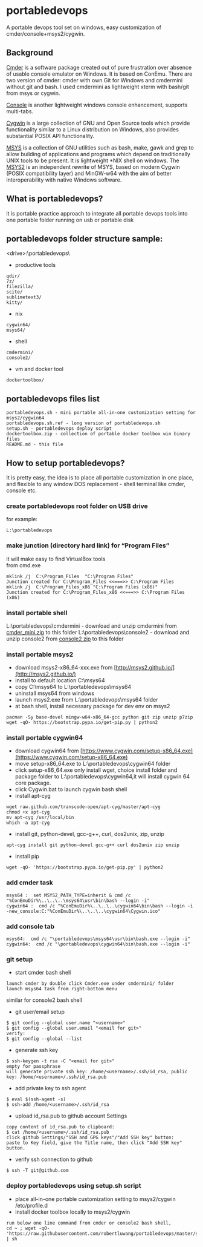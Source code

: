 # portabledevops

A portable devops tool set on windows, easy customization of cmder/console+msys2/cygwin.

## Background

[Cmder](https://github.com/cmderdev/cmder) is a software package created out of pure frustration over absence of usable console emulator on Windows. It is based on ConEmu. There are two version of cmder: cmder with own Git for Windows and cmdermini without git and bash. I used cmdermini as lightweight xterm with bash/git from msys or cygwin.

[Console](https://sourceforge.net/projects/console/) is another lightweight windows console enhancement, supports multi-tabs.

[Cygwin](https://cygwin.com/) is a large collection of GNU and Open Source tools which provide functionality similar to a Linux distribution on Windows, also provides substantial POSIX API functionality.

[MSYS](http://www.mingw.org/wiki/MSYS) is a collection of GNU utilities such as bash, make, gawk and grep to allow building of applications and programs which depend on traditionally UNIX tools to be present. It is lightweight *NIX shell on windows. The [MSYS2](https://sourceforge.net/projects/msys2/?source=navbar) is an independent rewrite of MSYS, based on modern Cygwin (POSIX compatibility layer) and MinGW-w64 with the aim of better interoperability with native Windows software.

## What is portabledevops?
it is portable practice approach to integrate all portable devops tools into one portable folder running on usb or portable disk 

## portabledevops folder structure sample: 
&lt;drive&gt;:\portabledevops\  
* productive tools      
```
qdir/   
7z/   
filezilla/   
scite/                 
sublimetext3/  
kitty/  
```
* nix 
```
cygwin64/ 
msys64/
```
* shell 
```
cmdermini/             
console2/
```
* vm and docker tool
```
dockertoolbox/        
```

## portabledevops files list 
``` 
portabledevops.sh - mini portable all-in-one customization setting for msys2/cygwin64
portabledevops.sh.ref - long version of portabledevops.sh   
setup.sh - portabledevops deploy script
dockertoolbox.zip - collection of portable docker toolbox win binary files
README.md - this file   
```

## How to setup portabledevops?

It is pretty easy, the idea is to place all portable customization in one place, and flexible to any window DOS replacement - shell terminal like cmder, console etc. 
### create portabledevops root folder on USB drive
for example: 
```
L:\portabledevops
```

### make junction (directory hard link) for “Program Files”
it will make easy to find VirtualBox tools  
from cmd.exe 
```
mklink /j  C:\Program_Files  "C:\Program Files"
Junction created for C:\Program_Files <<===>> C:\Program Files
mklink /j  C:\Program_Files_x86 "C:\Program Files (x86)"
Junction created for C:\Program_Files_x86 <<===>> C:\Program Files (x86)
```

### install portable shell  
L:\portabledevops\cmdermini - download and unzip cmdermini from [cmder_mini.zip](https://github.com/cmderdev/cmder/releases) to this folder
L:\portabledevops\console2  - download and unzip console2 from [console2 zip](https://sourceforge.net/projects/console/) to this folder

### install portable msys2 
- download msys2-x86_64-xxx.exe from [http://msys2.github.io/](http://msys2.github.io/)
- install to default location C:\msys64
- copy C:\msys64 to L:\portabledevops\msys64
- uninstall msys64 from windows
- launch msys2.exe from L:\portabledevops\msys64 folder
- at bash shell, install necessary package for dev env on msys2 
```
pacman -Sy base-devel mingw-w64-x86_64-gcc python git zip unzip p7zip
wget -qO- https://bootstrap.pypa.io/get-pip.py | python2
```

### install portable cygwin64 
- download cygwin64 from [https://www.cygwin.com/setup-x86_64.exe](https://www.cygwin.com/setup-x86_64.exe)
- move setup-x86_64.exe to L:\portabledevops\cygwin64 folder
- click setup-x86_64.exe
only install wget, choice install folder and package folder to L:\portabledevops\cygwin64,it will install cygwin 64 core package. 
- click Cygwin.bat to launch cygwin bash shell
- install apt-cyg
```
wget raw.github.com/transcode-open/apt-cyg/master/apt-cyg
chmod +x apt-cyg
mv apt-cyg /usr/local/bin
which -a apt-cyg
```
- install git, python-devel, gcc-g++, curl, dos2unix, zip, unzip 
```
apt-cyg install git python-devel gcc-g++ curl dos2unix zip unzip
```
- install pip
```
wget -qO- 'https://bootstrap.pypa.io/get-pip.py' | python2
```

### add cmder task   
```
msys64 :  set MSYS2_PATH_TYPE=inherit & cmd /c "%ConEmuDir%\..\..\..\msys64\usr\bin\bash --login -i"
cygwin64 :  cmd /c "%ConEmuDir%\..\..\..\cygwin64\bin\bash --login -i -new_console:C:"%ConEmuDir%\..\..\..\cygwin64\Cygwin.ico"
``` 
### add console tab  
```
msys64:  cmd /c "\portabledevops\msys64\usr\bin\bash.exe --login -i"
cygwin64:  cmd /c "\portabledevops\cygwin64\bin\bash.exe --login -i"  
``` 
### git setup
* start cmder bash shell 
``` 
launch cmder by double click Cmder.exe under cmdermini/ folder 
launch msys64 task from right-bottom menu 
```
similar for console2 bash shell
* git user/email setup 
```
$ git config --global user.name "<username>"
$ git config --global user.email "<email for git>"
verify:
$ git config --global --list
```
* generate ssh key 
```
$ ssh-keygen -t rsa -C "<email for git>"
empty for passphrase
will generate private ssh key: /home/<username>/.ssh/id_rsa, public key: /home/<username>/.ssh/id_rsa.pub 
```
* add private key to ssh agent 
```
$ eval $(ssh-agent -s)
$ ssh-add /home/<username>/.ssh/id_rsa
```
* upload id_rsa.pub to github account Settings
```
copy content of id_rsa.pub to clipboard: 
$ cat /home/<username>/.ssh/id_rsa.pub 
click github Settings/"SSH and GPG keys"/"Add SSH key" button:
paste to Key field, give the Title name, then click "Add SSH key" button.
```
* verify ssh connection to github
```
$ ssh -T git@github.com
```
### deploy portabledevops using setup.sh script
* place all-in-one portable customization setting to msys2/cygwin /etc/profile.d
* install docker toolbox locally to msys2/cygwin 
```
run below one line command from cmder or console2 bash shell,
cd ~ ; wget -qO- 'https://raw.githubusercontent.com/robertluwang/portabledevops/master/setup.sh' | sh
```

